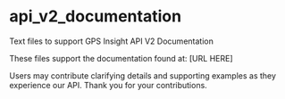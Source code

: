 # api_v2_documentation
Text files to support GPS Insight API V2 Documentation

These files support the documentation found at: [URL HERE]

Users may contribute clarifying details and supporting examples as they experience our API.  Thank you for your contributions.
